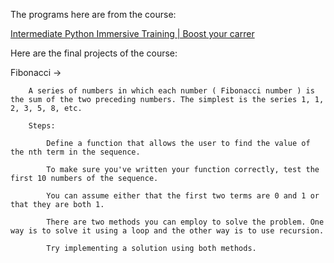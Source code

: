 The programs here are from the course:

[Intermediate Python Immersive Training | Boost your carrer](https://www.udemy.com/course/the-intermediate-python-training-boost-your-python-skills/)


Here are the final projects of the course:

Fibonacci ->


		A series of numbers in which each number ( Fibonacci number ) is the sum of the two preceding numbers. The simplest is the series 1, 1, 2, 3, 5, 8, etc.

		Steps:

		    Define a function that allows the user to find the value of the nth term in the sequence.

		    To make sure you've written your function correctly, test the first 10 numbers of the sequence.

		    You can assume either that the first two terms are 0 and 1 or that they are both 1.

		    There are two methods you can employ to solve the problem. One way is to solve it using a loop and the other way is to use recursion.

		    Try implementing a solution using both methods.
